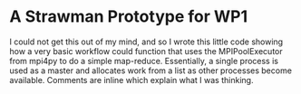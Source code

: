 # A Strawman Prototype for WP1

I could not get this out of my mind, and so I wrote this little code showing how a very basic workflow could function that uses the MPIPoolExecutor from mpi4py to do a simple map-reduce. Essentially, a single process is used as a master and allocates work from a list as other processes become available. Comments are inline which explain what I was thinking.